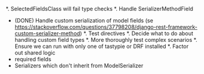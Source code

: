 *. SelectedFieldsClass will fail type checks 
*. Handle SerializerMethodField
*  (DONE) Handle custom serialization of model fields (se https://stackoverflow.com/questions/37798208/django-rest-framework-custom-serializer-method)
*. Test directives
*. Decide what to do about handling custom field types
*. More thoroughly test complex scenarios
*. Ensure we can run with only one of tastypie or DRF installed
*. Factor out shared logic
*  required fields 
* Serializers which don't inherit from ModelSerializer